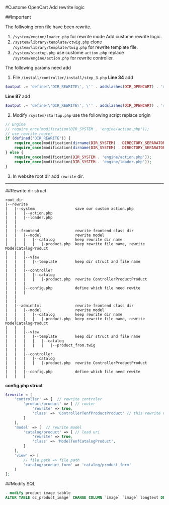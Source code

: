 #Custome OpenCart
Add rewrite logic

##Importent

The follwoing cron file have been rewrite.
1. `/system/engine/loader.php` for rewrite mode Add custome rewrite logic.
2. `/system/library/template/ctwig.php` clone `/system/library/template/twig.php` for rewrite template file.
3. `/system/startup.php` use custome `action.php` replace `/system/engine/action.php` for rewrite controller.

The following params need add
1. File `/install/controller/install/step_3.php` **Line 34** add 

```php
$output .= 'define(\'DIR_REWRITE\', \'' . addslashes(DIR_OPENCART) . 'rewrite/frontend/\');' . "\n\n";
```
**Line 87** add

```php
$output .= 'define(\'DIR_REWRITE\', \'' . addslashes(DIR_OPENCART) . 'rewrite/adminhtml/\');' . "\n";
```

2. Modify `/system/startup.php` use the following script replace origin

```php
// Engine
// require_once(modification(DIR_SYSTEM . 'engine/action.php'));
// use rewrite router
if (defined('DIR_REWRITE')) {
    require_once(modification(dirname(DIR_SYSTEM) . DIRECTORY_SEPARATOR . 'rewrite' . DIRECTORY_SEPARATOR . 'system/engine/action.php'));
    require_once(modification(dirname(DIR_SYSTEM) . DIRECTORY_SEPARATOR . 'rewrite' . DIRECTORY_SEPARATOR . 'system/engine/loader.php'));
} else {
    require_once(modification(DIR_SYSTEM . 'engine/action.php'));
    require_once(modification(DIR_SYSTEM . 'engine/loader.php'));
}
```

3. In website root dir add `rewrite` dir.

- - -

##Rewrite dir struct

```text
root_dir
|--rewrite
|   |--system                  save our custom action.php
|   |   |--action.php
|   |   |--loader.php
|   |
|   |
|   |--frontend                rewrite frontend class dir
|   |   |--model               rewrite model
|   |   |   |--catalog         keep rewrite dir name
|   |   |   |   |-product.php  keep rewrite file name, rewrite ModelCatalogProduct
|   |   |
|   |   |--view
|   |   |   |--template        keep dir struct and file name
|   |   |
|   |   |--controller
|   |   |   |--catalog
|   |   |   |   |-product.php  rewrite ControllerProductProduct
|   |   |
|   |   |--config.php          define which file need rewite
|   |   |
|   |
|   |
|   |--adminhtml               rewrite frontend class dir
|   |   |--model               rewrite model
|   |   |   |--catalog         keep rewrite dir name
|   |   |   |   |-product.php  keep rewrite file name, rewrite ModelCatalogProduct
|   |   |
|   |   |--view
|   |   |   |--template        keep dir struct and file name
|   |   |   |   |--catalog
|   |   |   |   |   |--product_from.twig
|   |   |
|   |   |--controller
|   |   |   |--catalog
|   |   |   |   |-product.php  rewrite ControllerProductProduct
|   |   |
|   |   |--config.php          define which file need rewite
|   |   |
```

**config.php struct**

```php
$rewrite = [
    'controller' => [  // rewrite controler
        'product/product' => [ // router
            'rewrite' => true,
            'class' => 'ControllerTenfProductProduct' // this rewrite new class
        ]
    ],
    'model' => [  // rewrite model
        'catalog/product' => [ // load uri
            'rewrite' => true,
            'class' => 'ModelTenfCatalogProduct',
        ]
    ],
    'view' => [
        // file path => file path
        'catalog/product_form' => 'catalog/product_form'
    ]
];
```

##Modify SQL

```sql
- modify product image tabble
ALTER TABLE oc_product_image` CHANGE COLUMN `image` `image` longtext DEFAULT NULL, ADD COLUMN `cdn` tinyint UNSIGNED DEFAULT 0 AFTER `sort_order`, ADD COLUMN `fs_id` varchar(50) DEFAULT 0 AFTER `cdn`;
```
















